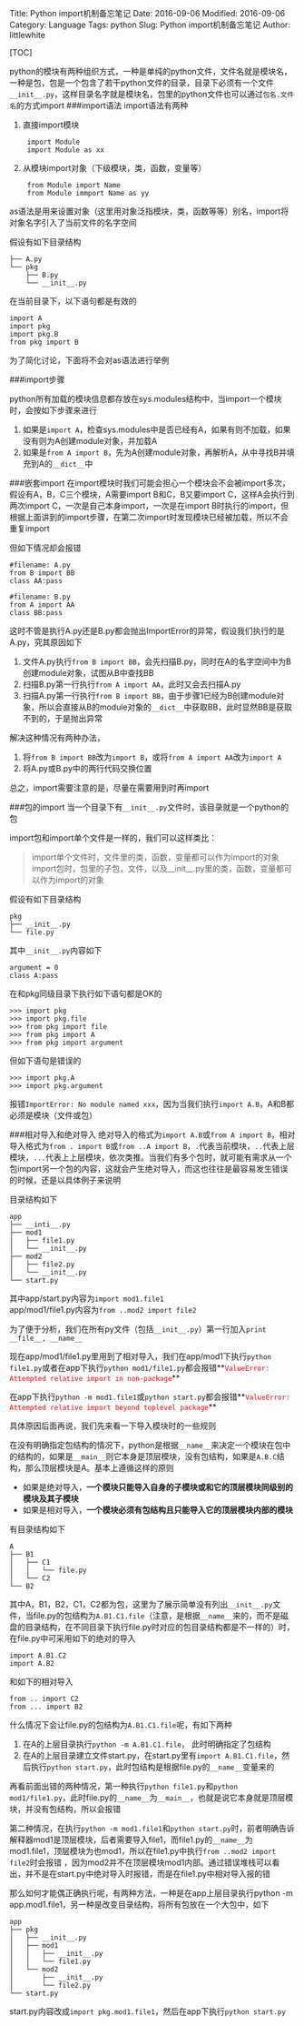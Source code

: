Title: Python import机制备忘笔记
Date: 2016-09-06
Modified: 2016-09-06
Category: Language
Tags: python
Slug: Python import机制备忘笔记
Author: littlewhite

[TOC]

python的模块有两种组织方式，一种是单纯的python文件，文件名就是模块名，一种是包，包是一个包含了若干python文件的目录，目录下必须有一个文件`__init__.py`，这样目录名字就是模块名，包里的python文件也可以通过`包名.文件名`的方式import
###import语法
import语法有两种

1. 直接import模块

        import Module
        import Module as xx
2. 从模块import对象（下级模块，类，函数，变量等）

        from Module import Name
        from Module immport Name as yy
        
as语法是用来设置对象（这里用对象泛指模块，类，函数等等）别名，import将对象名字引入了当前文件的名字空间

假设有如下目录结构

    ├── A.py
    └── pkg
        ├── B.py
        └── __init__.py
        
在当前目录下，以下语句都是有效的
    
    import A 
    import pkg
    import pkg.B
    from pkg import B
    
为了简化讨论，下面将不会对as语法进行举例

###import步骤

python所有加载的模块信息都存放在sys.modules结构中，当import一个模块时，会按如下步骤来进行

1. 如果是`import A`，检查sys.modules中是否已经有A，如果有则不加载，如果没有则为A创建module对象，并加载A
2. 如果是`from A import B`，先为A创建module对象，再解析A，从中寻找B并填充到A的`__dict__`中

###嵌套import
在import模块时我们可能会担心一个模块会不会被import多次，假设有A，B，C三个模块，A需要import B和C，B又要import C，这样A会执行到两次import C，一次是自己本身import，一次是在import B时执行的import，但根据上面讲到的import步骤，在第二次import时发现模块已经被加载，所以不会重复import

但如下情况却会报错


    #filename: A.py
    from B import BB
    class AA:pass
    
    #filename: B.py
    from A import AA
    class BB:pass
    
这时不管是执行A.py还是B.py都会抛出ImportError的异常，假设我们执行的是A.py，究其原因如下

1. 文件A.py执行`from B import BB`，会先扫描B.py，同时在A的名字空间中为B创建module对象，试图从B中查找BB
2. 扫描B.py第一行执行`from A import AA`，此时又会去扫描A.py
3. 扫描A.py第一行执行`from B import BB`，由于步骤1已经为B创建module对象，所以会直接从B的module对象的`__dict__`中获取BB，此时显然BB是获取不到的，于是抛出异常

解决这种情况有两种办法，

1. 将`from B import BB`改为`import B`，或将`from A import AA`改为`import A`
2. 将A.py或B.py中的两行代码交换位置

总之，import需要注意的是，尽量在需要用到时再import

###包的import
当一个目录下有`__init__.py`文件时，该目录就是一个python的包 
 
import包和import单个文件是一样的，我们可以这样类比：  
>import单个文件时，文件里的类，函数，变量都可以作为import的对象
>import包时，包里的子包，文件，以及\_\_init\_\_.py里的类，函数，变量都可以作为import的对象
 
假设有如下目录结构

    pkg
    ├── __init__.py
    └── file.py
其中`__init__.py`内容如下
    
    argument = 0
    class A:pass
在和pkg同级目录下执行如下语句都是OK的

    >>> import pkg
    >>> import pkg.file
    >>> from pkg import file
    >>> from pkg import A
    >>> from pkg import argument
但如下语句是错误的

    >>> import pkg.A
    >>> import pkg.argument
报错`ImportError: No module named xxx`，因为当我们执行`import A.B`，A和B都必须是模块（文件或包）

###相对导入和绝对导入
绝对导入的格式为`import A.B`或`from A import B`，相对导入格式为`from . import B`或`from ..A import B`，`.`代表当前模块，`..`代表上层模块，`...`代表上上层模块，依次类推。当我们有多个包时，就可能有需求从一个包import另一个包的内容，这就会产生绝对导入，而这也往往是最容易发生错误的时候，还是以具体例子来说明

目录结构如下

    app    ├── __inti__.py    ├── mod1    │   ├── file1.py    │   └── __init__.py    ├── mod2    │   ├── file2.py    │   └── __init__.py    └── start.py
其中app/start.py内容为`import mod1.file1`   
app/mod1/file1.py内容为`from ..mod2 import file2`

为了便于分析，我们在所有py文件（包括`__init__.py`）第一行加入`print __file__, __name__`

现在app/mod1/file1.py里用到了相对导入，我们在app/mod1下执行`python file1.py`或者在app下执行`python mod1/file1.py`都会报错**<font  color="red">`ValueError: Attempted relative import in non-package`</font>**

在app下执行`python -m mod1.file1`或`python start.py`都会报错**<font  color="red">`ValueError: Attempted relative import beyond toplevel package`</font>**

具体原因后面再说，我们先来看一下导入模块时的一些规则

在没有明确指定包结构的情况下，python是根据`__name__`来决定一个模块在包中的结构的，如果是`__main__`则它本身是顶层模块，没有包结构，如果是`A.B.C`结构，那么顶层模块是A。基本上遵循这样的原则

* 如果是绝对导入，**一个模块只能导入自身的子模块或和它的顶层模块同级别的模块及其子模块**
* 如果是相对导入，**一个模块必须有包结构且只能导入它的顶层模块内部的模块**

有目录结构如下

    A
    ├── B1
    │   ├── C1
    │   │   └── file.py
    │   └── C2
    └── B2
其中A，B1，B2，C1，C2都为包，这里为了展示简单没有列出`__init__.py`文件，当file.py的包结构为`A.B1.C1.file`（注意，是根据`__name__`来的，而不是磁盘的目录结构，在不同目录下执行file.py时对应的包目录结构都是不一样的）时，在file.py中可采用如下的绝对的导入

    import A.B1.C2
    import A.B2
    
和如下的相对导入

    from .. import C2
    from ... import B2
    
什么情况下会让file.py的包结构为`A.B1.C1.file`呢，有如下两种

1. 在A的上层目录执行`python -m A.B1.C1.file`， 此时明确指定了包结构
2. 在A的上层目录建立文件start.py，在start.py里有`import A.B1.C1.file`，然后执行`python start.py`，此时包结构是根据file.py的`__name__`变量来的

再看前面出错的两种情况，第一种执行`python file1.py`和`python mod1/file1.py`，此时file.py的`__name__`为`__main__`，也就是说它本身就是顶层模块，并没有包结构，所以会报错

第二种情况，在执行`python -m mod1.file1`和`python start.py`时，前者明确告诉解释器mod1是顶层模块，后者需要导入file1，而file1.py的`__name__`为mod1.file1，顶层模块为也mod1，所以在file1.py中执行`from ..mod2 import file2`时会报错 ，因为mod2并不在顶层模块mod1内部。通过错误堆栈可以看出，并不是在start.py中绝对导入时报错，而是在file1.py中相对导入报的错

那么如何才能偶正确执行呢，有两种方法，一种是在app上层目录执行python -m app.mod1.file1，另一种是改变目录结构，将所有包放在一个大包中，如下

    app
    ├── pkg
    │   ├── __init__.py
    │   ├── mod1
    │   │   ├── __init__.py
    │   │   └── file1.py
    │   └── mod2
    │       ├── __init__.py
    │       └── file2.py
    └── start.py
    
start.py内容改成`import pkg.mod1.file1`，然后在app下执行`python start.py`



 
